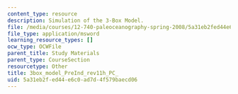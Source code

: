 ```yaml
---
content_type: resource
description: Simulation of the 3-Box Model.
file: /media/courses/12-740-paleoceanography-spring-2008/5a31eb2fed44e6c0ad7d4f579baecd06_3box_model_PreInd_rev11h_PC_.xls
file_type: application/msword
learning_resource_types: []
ocw_type: OCWFile
parent_title: Study Materials
parent_type: CourseSection
resourcetype: Other
title: 3box_model_PreInd_rev11h_PC_
uid: 5a31eb2f-ed44-e6c0-ad7d-4f579baecd06
---
```

